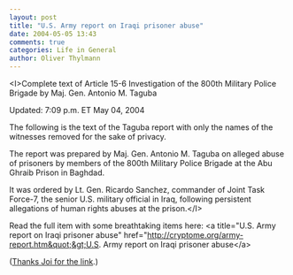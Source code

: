 ```yaml
---
layout: post
title: "U.S. Army report on Iraqi prisoner abuse"
date: 2004-05-05 13:43
comments: true
categories: Life in General
author: Oliver Thylmann
---
```



&lt;I&gt;Complete text of Article 15-6 Investigation of the 800th Military Police Brigade by Maj. Gen. Antonio M. Taguba

Updated: 7:09 p.m. ET May 04, 2004

The following is the text of the Taguba report with only the names of the witnesses removed for the sake of privacy.

The report was prepared by Maj. Gen. Antonio M. Taguba on alleged abuse of prisoners by members of the 800th Military Police Brigade at the Abu Ghraib Prison in Baghdad.

It was ordered by Lt. Gen. Ricardo Sanchez, commander of Joint Task Force-7, the senior U.S. military official in Iraq, following persistent allegations of human rights abuses at the prison.&lt;/I&gt; 

Read the full item with some breathtaking items here: &lt;a title=&quot;U.S. Army report on Iraqi prisoner abuse&quot; href=&quot;http://cryptome.org/army-report.htm&quot;&gt;U.S. Army report on Iraqi prisoner abuse&lt;/a&gt;

([Thanks Joi for the link](http://joi.ito.com/archives/2004/05/05/us_army_report_on_iraqi_prisoner_abuse.html).)


